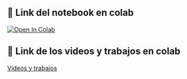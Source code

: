 ## 🔗 Link del notebook en colab
[![Open In Colab](https://colab.research.google.com/assets/colab-badge.svg)](https://colab.research.google.com/drive/1NR6yesi0TjannGC1pc0dfBu4CYdvhTBU?usp=sharing)

## 🔗 Link de los videos y trabajos en colab
[Videos y trabajos](https://drive.google.com/drive/folders/1TAAnhyVelG22keFpmdy9tpcSjRPzoRq3?usp=sharing)
